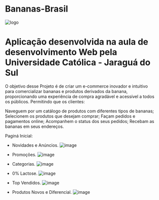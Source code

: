 # Bananas-Brasil

![logo](https://github.com/JnksDavu/Bananas-Brasil/assets/108496905/3838faad-d082-4bbc-a660-56623235c8a1)

Aplicação desenvolvida na aula de desenvolvimento Web pela Universidade Católica - Jaraguá do Sul 
=======
O objetivo desse Projeto é de criar um e-commerce inovador e intuitivo para comercializar bananas e produtos derivados da banana, proporcionando uma experiência de compra agradável e acessível a todos os públicos. Permitindo que os clientes:

Naveguem por um catálogo de produtos com diferentes tipos de bananas;
Selecionem os produtos que desejam comprar;
Façam pedidos e pagamentos online;
Acompanhem o status dos seus pedidos;
Recebam as bananas em seus endereços.

Paginá Inicial:

- Novidades e Anúncios.
![image](https://github.com/JnksDavu/Bananas-Brasil/assets/108496905/d640c664-6066-46e9-8be3-d9dd4df32508)

- Promoções.
![image](https://github.com/JnksDavu/Bananas-Brasil/assets/108496905/7bc2c5aa-770f-42ac-bbf3-999dd64cbb61)

- Categorias.
![image](https://github.com/JnksDavu/Bananas-Brasil/assets/108496905/0c3d8412-1812-46e5-a7a7-b6123a06d323)

- 0% Lactose.
![image](https://github.com/JnksDavu/Bananas-Brasil/assets/108496905/90530bc6-b782-4827-8ae7-1cd5f9efe518)

- Top Vendidos.
![image](https://github.com/JnksDavu/Bananas-Brasil/assets/108496905/cc0cccc6-3a8a-4678-8aee-e9b8045e9b19)

- Produtos Novos e Diferencial.
![image](https://github.com/JnksDavu/Bananas-Brasil/assets/108496905/ebc860bf-89a6-4654-9798-41a8d2e1b4aa)
